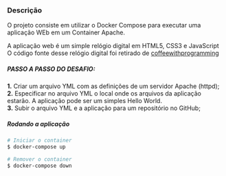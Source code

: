### Descrição

O projeto consiste em utilizar o Docker Compose para executar uma aplicação WEb em um Container Apache.

A aplicação web é um simple relógio digital em HTML5, CSS3 e JavaScript
O código fonte desse relógio digital foi retirado de <a href="https://github.com/coffeewithprogramming/Digital-Clock" target="_blank" rel="noopener noreferrer">coffeewithprogramming</a>

##### PASSO A PASSO DO DESAFIO:

**1.** Criar um arquivo YML com as definições de um servidor Apache (httpd);<br />
**2.** Especificar no arquivo YML o local onde os arquivos da aplicação estarão. A aplicação pode ser um simples Hello World.<br />
**3.** Subir o arquivo YML e a aplicação para um repositório no GitHub;<br />

##### Rodando a aplicação

```bash
# Iniciar o container
$ docker-compose up

# Remover o container
$ docker-compose down
```
